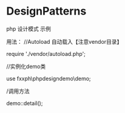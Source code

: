 # DesignPatterns
php 设计模式 示例


用法：
  //Autoload 自动载入【注意vendor目录】 

  require './vendor/autoload.php';
  
  //实例化demo类

  use fxxph\phpdesigndemo\demo;
  
  /调用方法

  demo::detail();
